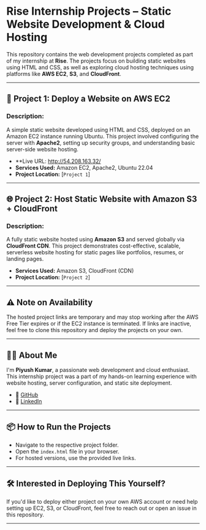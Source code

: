 # Rise Internship Projects – Static Website Development & Cloud Hosting
This repository contains the web development projects completed as part of my internship at **Rise**. The projects focus on building static websites using HTML and CSS, as well as exploring cloud hosting techniques using platforms like **AWS EC2**, **S3**, and **CloudFront**.

---

## 🚀 **Project 1: Deploy a Website on AWS EC2**

### Description:
A simple static website developed using HTML and CSS, deployed on an Amazon EC2 instance running Ubuntu. This project involved configuring the server with **Apache2**, setting up security groups, and understanding basic server-side website hosting.

- **Live URL: http://54.208.163.32/
- **Services Used:** Amazon EC2, Apache2, Ubuntu 22.04
- **Project Location:** [`Project 1`]

---

## 🌐 **Project 2: Host Static Website with Amazon S3 + CloudFront**

### Description:
A fully static website hosted using **Amazon S3** and served globally via **CloudFront CDN**. This project demonstrates cost-effective, scalable, serverless website hosting for static pages like portfolios, resumes, or landing pages.

- **Services Used:** Amazon S3, CloudFront (CDN)
- **Project Location:** [`Project 2`]

---

## ⚠️ **Note on Availability**
The hosted project links are temporary and may stop working after the AWS Free Tier expires or if the EC2 instance is terminated. If links are inactive, feel free to clone this repository and deploy the projects on your own.

---

## 👨‍💻 **About Me**

I'm **Piyush Kumar**, a passionate web development and cloud enthusiast. This internship project was a part of my hands-on learning experience with website hosting, server configuration, and static site deployment.

- 🔗 [GitHub](https://github.com/piyushkr12) 
- 🔗 [LinkedIn](https://www.linkedin.com/in/piyush-kumar-a621301b2/)  

---

## 📦 **How to Run the Projects**

- Navigate to the respective project folder.
- Open the `index.html` file in your browser.
- For hosted versions, use the provided live links.

---

## 🛠 **Interested in Deploying This Yourself?**

If you'd like to deploy either project on your own AWS account or need help setting up EC2, S3, or CloudFront, feel free to reach out or open an issue in this repository.

---
